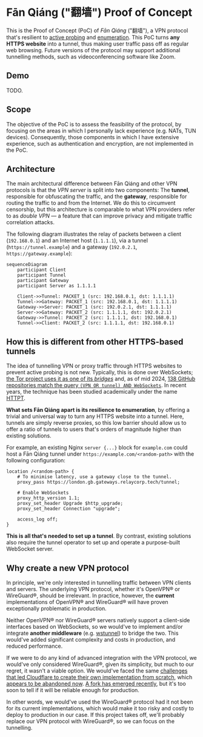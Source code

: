 # Fān Qiáng ("翻墙") Proof of Concept

This is the Proof of Concept (PoC) of _Fān Qiáng_ ("翻墙"),
a VPN protocol that's resilient to [active probing](https://en.wikipedia.org/wiki/Great_Firewall#Active_probing) and
[enumeration](https://github.com/scriptzteam/Tor-Bridges-Collector).
This PoC turns **any HTTPS website** into a tunnel,
thus making user traffic pass off as regular web browsing.
Future versions of the protocol may support additional tunnelling methods,
such as videoconferencing software like Zoom.

## Demo

TODO.

## Scope

The objective of the PoC is to assess the feasibility of the protocol,
by focusing on the areas in which I personally lack experience (e.g. NATs, TUN devices).
Consequently,
those components in which I have extensive experience,
such as authentication and encryption,
are not implemented in the PoC.

## Architecture

The main architectural difference between Fān Qiáng and other VPN protocols is that the _VPN server_ is split into two components:
The **tunnel**,
responsible for obfuscating the traffic,
and the **gateway**,
responsible for routing the traffic to and from the Internet.
We do this to circumvent censorship,
but this architecture is comparable to what VPN providers refer to as _double VPN_ —
a feature that can improve privacy and mitigate traffic correlation attacks.

The following diagram illustrates the relay of packets between a client (`192.168.0.1`) and an Internet host (`1.1.1.1`),
via a tunnel (`https://tunnel.example`) and a gateway (`192.0.2.1`, `https://gateway.example`):

```mermaid
sequenceDiagram
    participant Client
    participant Tunnel
    participant Gateway
    participant Server as 1.1.1.1
    
    Client->>Tunnel: PACKET_1 (src: 192.168.0.1, dst: 1.1.1.1)
    Tunnel->>Gateway: PACKET_1 (src: 192.168.0.1, dst: 1.1.1.1)
    Gateway->>Server: PACKET_1 (src: 192.0.2.1, dst: 1.1.1.1)
    Server->>Gateway: PACKET_2 (src: 1.1.1.1, dst: 192.0.2.1)
    Gateway->>Tunnel: PACKET_2 (src: 1.1.1.1, dst: 192.168.0.1)
    Tunnel->>Client: PACKET_2 (src: 1.1.1.1, dst: 192.168.0.1)
```

## How this is different from other HTTPS-based tunnels

The idea of tunnelling VPN or proxy traffic through HTTPS websites to prevent active probing is not new.
Typically,
this is done over WebSockets;
[the Tor project uses it as one of its _bridges_](https://blog.torproject.org/introducing-webtunnel-evading-censorship-by-hiding-in-plain-sight/) and,
as of mid 2024,
[138 GitHub repositories match the query `(VPN OR tunnel) AND WebSockets`](https://github.com/search?q=%28VPN+OR+tunnel%29+AND+WebSockets&type=repositories&s=&o=desc).
In recent years,
the technique has been studied academically under the name
[HTTPT](https://www.usenix.org/conference/foci20/presentation/frolov).

**What sets Fān Qiáng apart is its resilience to enumeration**,
by offering a trivial and universal way to turn any HTTPS website into a tunnel.
Here,
tunnels are simply reverse proxies,
so this low barrier should allow us to offer a ratio of tunnels to users that's orders of magnitude higher than existing solutions.

For example,
an existing Nginx `server {...}` block for `example.com` could host a Fān Qiáng tunnel under `https://example.com/<random-path>` with the following configuration:

```nginx
location /<random-path> {
    # To minimise latency, use a gateway close to the tunnel.
    proxy_pass https://london.gb.gateways.relaycorp.tech/tunnel;
    
    # Enable WebSockets
    proxy_http_version 1.1;
    proxy_set_header Upgrade $http_upgrade;
    proxy_set_header Connection "upgrade";
    
    access_log off;
}
```

**This is all that's needed to set up a tunnel**.
By contrast,
existing solutions also require the tunnel operator to set up and operate a purpose-built WebSocket server.

## Why create a new VPN protocol

In principle,
we're only interested in tunnelling traffic between VPN clients and servers.
The underlying VPN protocol,
whether it's OpenVPN® or WireGuard®,
should be irrelevant.
In practice,
however,
the **current** implementations of OpenVPN® and WireGuard® will have proven exceptionally problematic in production.

Neither OpenVPN® nor WireGuard® servers natively support a client-side interfaces based on WebSockets,
so we would've to implement and/or integrate **another middleware** (e.g. [wstunnel](https://github.com/erebe/wstunnel)) to bridge the two.
This would've added significant complexity and costs in production,
and reduced performance.

If we were to do any kind of advanced integration with the VPN protocol,
we would've only considered WireGuard®,
given its simplicity,
but much to our regret,
it wasn't a viable option.
We would've faced the same [challenges that led Cloudflare to create their own implementation from scratch](https://blog.cloudflare.com/boringtun-userspace-wireguard-rust/),
which [appears to be abandoned now](https://github.com/cloudflare/boringtun/issues/407).
[A fork has emerged recently](https://github.com/cloudflare/boringtun/issues/407#issuecomment-2198051893),
but it's too soon to tell if it will be reliable enough for production.

In other words,
we would've used the WireGuard® protocol had it not been for its current implementations,
which would make it too risky and costly to deploy to production in our case.
If this project takes off,
we'll probably replace our VPN protocol with WireGuard®,
so we can focus on the tunnelling.
